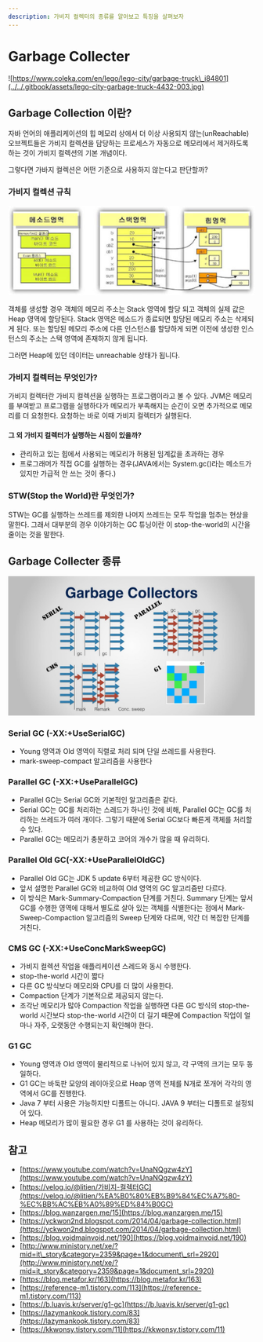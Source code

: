 ```yaml
---
description: 가비지 컬렉터의 종류를 알아보고 특징을 살펴보자
---
```


# Garbage Collecter



![https://www.coleka.com/en/lego/lego-city/garbage-truck\_i84801](../../.gitbook/assets/lego-city-garbage-truck-4432-003.jpg)

## Garbage Collection 이란?

자바 언어의 애플리케이션의 힙 메모리 상에서 더 이상 사용되지 않는\(unReachable\) 오브젝트들은 가비지 컬렉션을 담당하는 프로세스가 자동으로 메모리에서 제거하도록 하는 것이 가비지 컬렉션의 기본 개념이다.

그렇다면 가바지 컬렉션은 어떤 기준으로 사용하지 않는다고 판단할까?

### 가비지 컬렉션 규칙

![](../../.gitbook/assets/unnamed.jpg)

객체를 생성할 경우 객체의 메모리 주소는 Stack 영역에 할당 되고 객체의 실제 값은 Heap 영역에 할당된다. Stack 영역은 메소드가 종료되면 할당된 메모리 주소는 삭제되게 된다. 또는 할당된 메모리 주소에 다른 인스턴스를 할당하게 되면 이전에 생성한 인스턴스의 주소는 스택 영역에 존재하지 않게 됩니다.

그러면 Heap에 있던 데이터는 unreachable 상태가 됩니다.

### 가비지 컬렉터는 무엇인가?

가비지 컬렉터란 가비지 컬렉션을 실행하는 프로그램이라고 볼 수 있다. JVM은 메모리를 부여받고 프로그램을 실행하다가 메모리가 부족해지는 순간이 오면 추가적으로 메모리를 더 요청한다. 요청하는 바로 이때 가비지 컬렉터가 실행된다.

#### 그 외 가비지 컬렉터가 실행하는 시점이 있을까?

* 관리하고 있는 힙에서 사용되는 메모리가 허용된 임계값을 초과하는 경우
* 프로그래머가 직접 GC를 실행하는 경우\(JAVA에서는 System.gc\(\)라는 메소드가 있지만 가급적 안 쓰는 것이 좋다.\)

### STW\(Stop the World\)란 무엇인가?

STW는 GC를 실행하는 쓰레드를 제외한 나머지 쓰레드는 모두 작업을 멈추는 현상을 말한다. 그래서 대부분의 경우 이야기하는 GC 튜닝이란 이 stop-the-world의 시간을 줄이는 것을 말한다.

## Garbage Collecter 종류

![](../../.gitbook/assets/maxresdefault.jpg)

### Serial GC \(-XX:+UseSerialGC\)

* Young 영역과 Old 영역이 직렬로 처리 되며 단일 쓰레드를 사용한다.
* mark-sweep-compact 알고리즘을 사용한다

### Parallel GC \(-XX:+UseParallelGC\)

* Parallel GC는 Serial GC와 기본적인 알고리즘은 같다.
* Serial GC는 GC를 처리하는 스레드가 하나인 것에 비해, Parallel GC는 GC를 처리하는 쓰레드가 여러 개이다. 그렇기 때문에 Serial GC보다 빠른게 객체를 처리할 수 있다.
* Parallel GC는 메모리가 충분하고 코어의 개수가 많을 때 유리하다.

### Parallel Old GC\(-XX:+UseParallelOldGC\)

* Parallel Old GC는 JDK 5 update 6부터 제공한 GC 방식이다.
* 앞서 설명한 Parallel GC와 비교하여 Old 영역의 GC 알고리즘만 다르다.
* 이 방식은 Mark-Summary-Compaction 단계를 거친다. Summary 단계는 앞서 GC를 수행한 영역에 대해서 별도로 살아 있는 객체를 식별한다는 점에서 Mark-Sweep-Compaction 알고리즘의 Sweep 단계와 다르며, 약간 더 복잡한 단계를 거친다.

### CMS GC \(-XX:+UseConcMarkSweepGC\)

* 가비지 컬렉션 작업을 애플리케이션 스레드와 동시 수행한다.
* stop-the-world 시간이 짧다
* 다른 GC 방식보다 메모리와 CPU를 더 많이 사용한다.
* Compaction 단계가 기본적으로 제공되지 않는다.
* 조각난 메모리가 많아 Compaction 작업을 실행하면 다른 GC 방식의 stop-the-world 시간보다 stop-the-world 시간이 더 길기 때문에 Compaction 작업이 얼마나 자주, 오랫동안 수행되는지 확인해야 한다.

### G1 GC

* Young 영역과 Old 영역이 물리적으로 나뉘어 있지 않고, 각 구역의 크기는 모두 동일하다.
* G1 GC는 바둑판 모양의 레이아웃으로 Heap 영역 전체를 N개로 쪼개어 각각의 영역에서 GC를 진행한다.
* Java 7 부터 사용은 가능하지만 디폴트는 아니다. JAVA 9 부터는 디폴트로 설정되어 있다.
* Heap 메모리가 많이 필요한 경우 G1 를 사용하는 것이 유리하다.

## 참고

* [https://www.youtube.com/watch?v=UnaNQgzw4zY](https://www.youtube.com/watch?v=UnaNQgzw4zY)
* [https://velog.io/@litien/가비지-컬렉터GC](https://velog.io/@litien/%EA%B0%80%EB%B9%84%EC%A7%80-%EC%BB%AC%EB%A0%89%ED%84%B0GC)
* [https://blog.wanzargen.me/15](https://blog.wanzargen.me/15)
* [https://yckwon2nd.blogspot.com/2014/04/garbage-collection.html](https://yckwon2nd.blogspot.com/2014/04/garbage-collection.html)
* [https://blog.voidmainvoid.net/190](https://blog.voidmainvoid.net/190)
* [http://www.ministory.net/xe/?mid=it\_story&category=2359&page=1&document\_srl=2920](http://www.ministory.net/xe/?mid=it_story&category=2359&page=1&document_srl=2920)
* [https://blog.metafor.kr/163](https://blog.metafor.kr/163)
* [https://reference-m1.tistory.com/113](https://reference-m1.tistory.com/113)
* [https://b.luavis.kr/server/g1-gc](https://b.luavis.kr/server/g1-gc)
* [https://lazymankook.tistory.com/83](https://lazymankook.tistory.com/83)
* [https://kkwonsy.tistory.com/11](https://kkwonsy.tistory.com/11)

